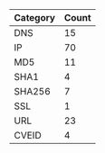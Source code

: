 | Category | Count |
| --- | --- |
| DNS | 15 |
| IP | 70 |
| MD5 | 11 |
| SHA1 | 4 |
| SHA256 | 7 |
| SSL | 1 |
| URL | 23 |
| CVEID | 4 |
